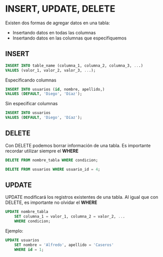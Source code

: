 # INSERT, UPDATE, DELETE
Existen dos formas de agregar datos en una tabla:
- Insertando datos en todas las columnas
- Insertando datos en las columnas que especifiquemos

## INSERT
```sql
INSERT INTO table_name (columna_1, columna_2, columna_3, ...)
VALUES (valor_1, valor_2, valor_3, ...);
```

Especificando columnas
```sql
INSERT INTO usuarios (id, nombre, apellido,)
VALUES (DEFAULT, 'Diego', 'Díaz');
```

Sin especificar columnas
```sql
INSERT INTO usuarios
VALUES (DEFAULT, 'Diego', 'Díaz');
```

## DELETE
Con DELETE podemos borrar información de una tabla. 
Es importante recordar utilizar siempre el **WHERE**

```sql
DELETE FROM nombre_tabla WHERE condicion;
```

```sql
DELETE FROM usuarios WHERE usuario_id = 4;
```
## UPDATE

UPDATE modificará los registros existentes de una tabla. 
Al igual que con DELETE, es importante no olvidar el **WHERE**
```sql
UPDATE nombre_tabla
    SET columna_1 = valor_1, columna_2 = valor_2, ...
    WHERE condicion;
```

Ejemplo:
```sql
UPDATE usuarios
    SET nombre = 'Alfredo', apellido = 'Caseros'
    WHERE id = 1;
```